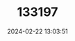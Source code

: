 ---
title: "133197"
category: "Pocillopora verrucosa"
draft: false
date: 2024-02-22 13:03:51
languages:
  French: ["Corail Lime"]
  Spanish; Castilian: ["Coral Raspa"]
  English: ["Rasp Coral"]
---